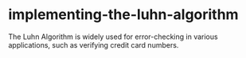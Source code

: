 # implementing-the-luhn-algorithm
The Luhn Algorithm is widely used for error-checking in various applications, such as verifying credit card numbers.
